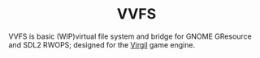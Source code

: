 <h1 align="center">VVFS</h1>

VVFS is basic (WIP)virtual file system and bridge for GNOME GResource and SDL2 RWOPS; designed for the [Virgil](https://github.com/lxmcf/virgil) game engine.